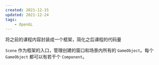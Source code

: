 ```yaml
---
created: 2021-12-15
updated: 2021-12-24
tags:
    - OpenGL
---
```

将之前的课程内容封装成一个框架，简化之后课程的代码量

`Scene` 作为框架的入口，管理创建的窗口和场景内所有的 `GameObject`。每个 `GameObject` 都可以有若干个 `Component`。